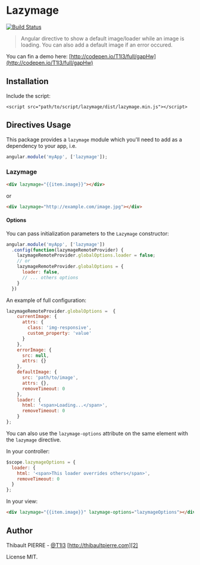 # Lazymage

[![Build Status](https://travis-ci.org/T1l3/Lazymage.svg?branch=master)](https://travis-ci.org/T1l3/Lazymage)

> Angular directive to show a default image/loader while an image is loading. You can also add a default image if an error occured.

You can fin a demo here: [http://codepen.io/T1l3/full/gapHw](http://codepen.io/T1l3/full/gapHw)

## Installation

Include the script:

`<script src="path/to/script/lazymage/dist/lazymage.min.js"></script>`

## Directives Usage

This package provides a `lazymage` module which you'll need to add as a dependency to your app, i.e.

```javascript
angular.module('myApp', ['lazymage']);
```

### Lazymage

```html
<div lazymage="{{item.image}}"></div>
```

or

```html
<div lazymage="http://example.com/image.jpg"></div>
```

#### Options

You can pass initialization parameters to the `Lazymage` constructor:

```javascript
angular.module('myApp', ['lazymage'])
  .config(function(lazymageRemoteProvider) {
    lazymageRemoteProvider.globalOptions.loader = false;
    // or
    lazymageRemoteProvider.globalOptions = {
      loader: false,
      // ... others options
    }
  })
```

 An example of full configuration:

```javascript
lazymageRemoteProvider.globalOptions =  {
    currentImage: {
      attrs: {
        class: 'img-responsive',
        custom_property: 'value'
      }
    },
    errorImage: {
      src: null,
      attrs: {}
    },
    defaultImage: {
      src: 'path/to/image',
      attrs: {},
      removeTimeout: 0
    },
    loader: {
      html: '<span>Loading...</span>',
      removeTimeout: 0
    }
};
```

You can also use the `lazymage-options` attribute on the same element with the `lazymage` directive.

In your controller:

```javascript
$scope.lazymageOptions = {
  loader: {
    html: '<span>This loader overrides others</span>',
    removeTimeout: 0
  }
};
```

In your view:

```html
<div lazymage="{{item.image}}" lazymage-options="lazymageOptions"></div>
```

## Author

Thibault PIERRE - [@T1l3][1] [http://thibaultpierre.com][2]

License MIT.


  [1]: http://twitter.com/T1l3
  [2]: http://thibaultpierre.com

